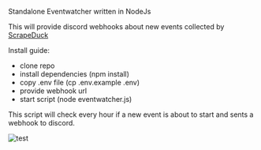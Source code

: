 Standalone Eventwatcher written in NodeJs

This will provide discord webhooks about new events collected by [ScrapeDuck](https://raw.githubusercontent.com/bigfoott/ScrapedDuck/data/events.json)

Install guide:

- clone repo
- install dependencies (npm install)
- copy .env file (cp .env.example .env)
- provide webhook url
- start script (node eventwatcher.js)

This script will check every hour if a new event is about to start and sents a webhook to discord.

![test](https://github.com/acocalypso/Eventwatcher-Standalone/blob/4efbac1d04c86df8018bbbbb3eceb476ae742e93/img/event.png)